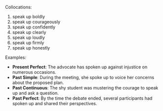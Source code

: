 Collocations:
1. speak up boldly
2. speak up courageously
3. speak up confidently
4. speak up clearly
5. speak up loudly
6. speak up firmly
7. speak up honestly

Examples:
- **Present Perfect**: The advocate has spoken up against injustice on numerous occasions.
- **Past Simple**: During the meeting, she spoke up to voice her concerns about the proposed plan.
- **Past Continuous**: The shy student was mustering the courage to speak up and ask a question.
- **Past Perfect**: By the time the debate ended, several participants had spoken up and shared their perspectives.